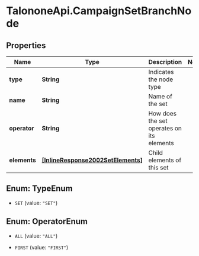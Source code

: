# TalononeApi.CampaignSetBranchNode

## Properties
Name | Type | Description | Notes
------------ | ------------- | ------------- | -------------
**type** | **String** | Indicates the node type | 
**name** | **String** | Name of the set | 
**operator** | **String** | How does the set operates on its elements | 
**elements** | [**[InlineResponse2002SetElements]**](InlineResponse2002SetElements.md) | Child elements of this set | 


<a name="TypeEnum"></a>
## Enum: TypeEnum


* `SET` (value: `"SET"`)




<a name="OperatorEnum"></a>
## Enum: OperatorEnum


* `ALL` (value: `"ALL"`)

* `FIRST` (value: `"FIRST"`)




